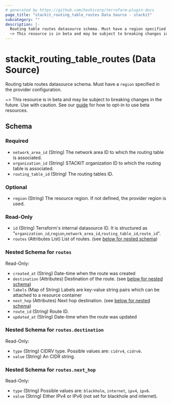 ```yaml
---
# generated by https://github.com/hashicorp/terraform-plugin-docs
page_title: "stackit_routing_table_routes Data Source - stackit"
subcategory: ""
description: |-
  Routing table routes datasource schema. Must have a region specified in the provider configuration.
  ~> This resource is in beta and may be subject to breaking changes in the future. Use with caution. See our guide https://registry.terraform.io/providers/stackitcloud/stackit/latest/docs/guides/opting_into_beta_resources for how to opt-in to use beta resources.
---
```


# stackit_routing_table_routes (Data Source)

Routing table routes datasource schema. Must have a `region` specified in the provider configuration.

~> This resource is in beta and may be subject to breaking changes in the future. Use with caution. See our [guide](https://registry.terraform.io/providers/stackitcloud/stackit/latest/docs/guides/opting_into_beta_resources) for how to opt-in to use beta resources.



<!-- schema generated by tfplugindocs -->
## Schema

### Required

- `network_area_id` (String) The network area ID to which the routing table is associated.
- `organization_id` (String) STACKIT organization ID to which the routing table is associated.
- `routing_table_id` (String) The routing tables ID.

### Optional

- `region` (String) The resource region. If not defined, the provider region is used.

### Read-Only

- `id` (String) Terraform's internal datasource ID. It is structured as "`organization_id`,`region`,`network_area_id`,`routing_table_id`,`route_id`".
- `routes` (Attributes List) List of routes. (see [below for nested schema](#nestedatt--routes))

<a id="nestedatt--routes"></a>
### Nested Schema for `routes`

Read-Only:

- `created_at` (String) Date-time when the route was created
- `destination` (Attributes) Destination of the route. (see [below for nested schema](#nestedatt--routes--destination))
- `labels` (Map of String) Labels are key-value string pairs which can be attached to a resource container
- `next_hop` (Attributes) Next hop destination. (see [below for nested schema](#nestedatt--routes--next_hop))
- `route_id` (String) Route ID.
- `updated_at` (String) Date-time when the route was updated

<a id="nestedatt--routes--destination"></a>
### Nested Schema for `routes.destination`

Read-Only:

- `type` (String) CIDRV type. Possible values are: `cidrv4`, `cidrv6`.
- `value` (String) An CIDR string.


<a id="nestedatt--routes--next_hop"></a>
### Nested Schema for `routes.next_hop`

Read-Only:

- `type` (String) Possible values are: `blackhole`, `internet`, `ipv4`, `ipv6`.
- `value` (String) Either IPv4 or IPv6 (not set for blackhole and internet).

